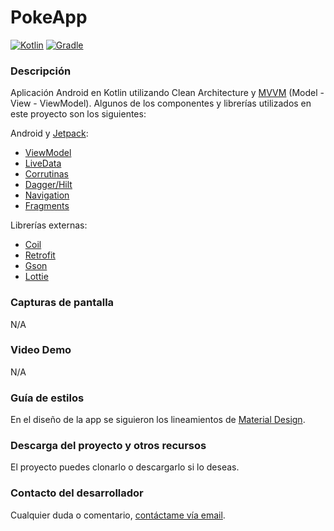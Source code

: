 # PokeApp

[![Kotlin](https://img.shields.io/badge/kotlin-1.9.22-blueviolet?logo=kotlin&label=kotlin)](http://kotlinlang.org) [![Gradle](https://img.shields.io/badge/gradle-8.2-02303a?logo=gradle&logoColor=1bacca&label=gradle)](https://developer.android.com/studio/releases/gradle-plugin)

### Descripción

Aplicación Android en Kotlin utilizando Clean Architecture y [MVVM](https://developer.android.com/jetpack/guide?hl=es-419#recommended-app-arch) (Model - View - ViewModel). Algunos de los componentes y librerías utilizados en este proyecto son los siguientes:

Android y [Jetpack](https://developer.android.com/jetpack?hl=es-419):

* [ViewModel](https://developer.android.com/topic/libraries/architecture/viewmodel)
* [LiveData](https://developer.android.com/topic/libraries/architecture/livedata?hl=es-419)
* [Corrutinas](https://developer.android.com/kotlin/coroutines?hl=es-419)
* [Dagger/Hilt](https://developer.android.com/training/dependency-injection/hilt-android?hl=es-419)
* [Navigation](https://developer.android.com/guide/navigation/navigation-getting-started)
* [Fragments](https://developer.android.com/guide/components/fragments)

Librerías externas:

* [Coil](https://github.com/coil-kt/coil)
* [Retrofit](https://square.github.io/retrofit/)
* [Gson](https://github.com/google/gson)
* [Lottie](https://lottiefiles.com/)

### Capturas de pantalla

N/A

### Video Demo

N/A

### Guía de estilos

En el diseño de la app se siguieron los lineamientos de [Material Design](https://material.io/).

### Descarga del proyecto y otros recursos

El proyecto puedes clonarlo o descargarlo si lo deseas.

### Contacto del desarrollador

Cualquier duda o comentario, [contáctame vía email](mailto:rolando.selvera3@gmail.com).
